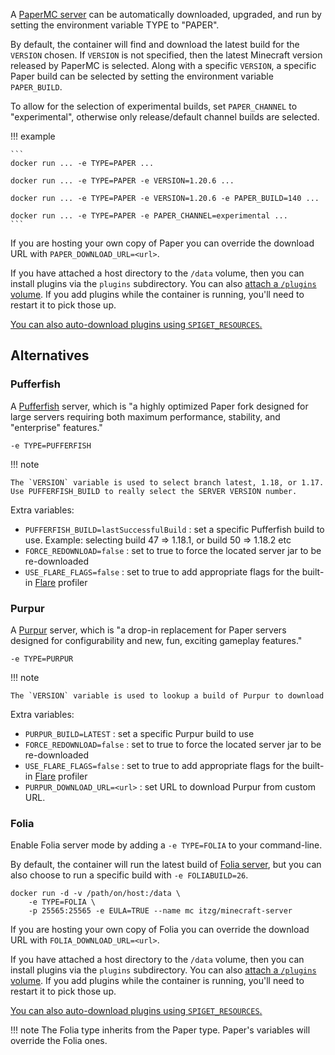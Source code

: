A [PaperMC server](https://papermc.io/) can be automatically downloaded, upgraded, and run by setting the environment variable TYPE to "PAPER".

By default, the container will find and download the latest build for the `VERSION` chosen. If `VERSION` is not specified, then the latest Minecraft version released by PaperMC is selected. Along with a specific `VERSION`, a specific Paper build can be selected by setting the environment variable `PAPER_BUILD`. 

To allow for the selection of experimental builds, set `PAPER_CHANNEL` to "experimental", otherwise only release/default channel builds are selected.

!!! example

    ```
    docker run ... -e TYPE=PAPER ... 
    
    docker run ... -e TYPE=PAPER -e VERSION=1.20.6 ... 
    
    docker run ... -e TYPE=PAPER -e VERSION=1.20.6 -e PAPER_BUILD=140 ... 
    
    docker run ... -e TYPE=PAPER -e PAPER_CHANNEL=experimental ... 
    ```

If you are hosting your own copy of Paper you can override the download URL with `PAPER_DOWNLOAD_URL=<url>`.

If you have attached a host directory to the `/data` volume, then you can install plugins via the `plugins` subdirectory. You can also [attach a `/plugins` volume](../../mods-and-plugins/index.md#optional-plugins-mods-and-config-attach-points). If you add plugins while the container is running, you'll need to restart it to pick those up.

[You can also auto-download plugins using `SPIGET_RESOURCES`.](../../mods-and-plugins/spiget.md)

## Alternatives

### Pufferfish

A [Pufferfish](https://github.com/pufferfish-gg/Pufferfish) server, which is "a highly optimized Paper fork designed for large servers requiring both maximum performance, stability, and "enterprise" features."

    -e TYPE=PUFFERFISH

!!! note

    The `VERSION` variable is used to select branch latest, 1.18, or 1.17. Use PUFFERFISH_BUILD to really select the SERVER VERSION number.

Extra variables:
- `PUFFERFISH_BUILD=lastSuccessfulBuild` : set a specific Pufferfish build to use. Example: selecting build 47 => 1.18.1, or build 50 => 1.18.2 etc
- `FORCE_REDOWNLOAD=false` : set to true to force the located server jar to be re-downloaded
- `USE_FLARE_FLAGS=false` : set to true to add appropriate flags for the built-in [Flare](https://blog.airplane.gg/flare) profiler

### Purpur

A [Purpur](https://purpurmc.org/) server, which is "a drop-in replacement for Paper servers designed for configurability and new, fun, exciting gameplay features."

    -e TYPE=PURPUR

!!! note

    The `VERSION` variable is used to lookup a build of Purpur to download

Extra variables:
- `PURPUR_BUILD=LATEST` : set a specific Purpur build to use
- `FORCE_REDOWNLOAD=false` : set to true to force the located server jar to be re-downloaded
- `USE_FLARE_FLAGS=false` : set to true to add appropriate flags for the built-in [Flare](https://blog.airplane.gg/flare) profiler
- `PURPUR_DOWNLOAD_URL=<url>` : set URL to download Purpur from custom URL.

### Folia

Enable Folia server mode by adding a `-e TYPE=FOLIA` to your command-line.

By default, the container will run the latest build of [Folia server](https://papermc.io/downloads), but you can also choose to run a specific build with `-e FOLIABUILD=26`.

    docker run -d -v /path/on/host:/data \
        -e TYPE=FOLIA \
        -p 25565:25565 -e EULA=TRUE --name mc itzg/minecraft-server

If you are hosting your own copy of Folia you can override the download URL with `FOLIA_DOWNLOAD_URL=<url>`.

If you have attached a host directory to the `/data` volume, then you can install plugins via the `plugins` subdirectory. You can also [attach a `/plugins` volume](../../mods-and-plugins/index.md#optional-plugins-mods-and-config-attach-points). If you add plugins while the container is running, you'll need to restart it to pick those up.

[You can also auto-download plugins using `SPIGET_RESOURCES`.](../../mods-and-plugins/spiget.md)

!!! note
    The Folia type inherits from the Paper type. Paper's variables will override the Folia ones.
